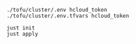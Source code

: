     ./tofu/cluster/.env hcloud_token
    ./tofu/cluster/.env.tfvars hcloud_token

    just init
    just apply
